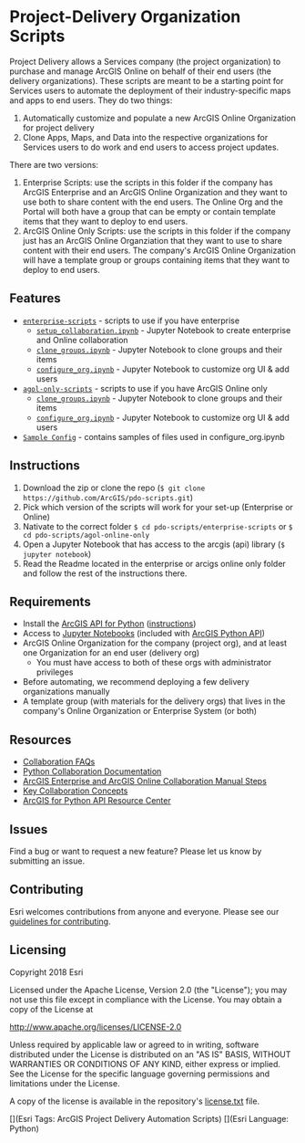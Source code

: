 # Project-Delivery Organization Scripts

Project Delivery allows a Services company (the project organization) to purchase and manage ArcGIS Online on behalf of their end users (the delivery organizations). These scripts are meant to be a starting point for Services users to automate the deployment of their industry-specific maps and apps to end users. They do two things:
1. Automatically customize and populate a new ArcGIS Online Organization for project delivery
2. Clone Apps, Maps, and Data into the respective organizations for Services users to do work and end users to access project updates.


There are two versions:
1. Enterprise Scripts: use the scripts in this folder if the company has ArcGIS Enterprise and an ArcGIS Online Organization and they want to use both to share content with the end users. The Online Org and the Portal will both have a group that can be empty or contain template items that they want to deploy to end users.
2. ArcGIS Online Only Scripts: use the scripts in this folder if the company just has an ArcGIS Online Organziation that they want to use to share content with their end users. The company's ArcGIS Online Organization will have a template group or groups containing items that they want to deploy to end users.


## Features
* [`enterprise-scripts`](/enterprise-scipts) - scripts to use if you have enterprise
    * [`setup_collaboration.ipynb`](/enterprise-scripts/setup_collaboration.ipynb) - Jupyter Notebook to create enterprise and Online collaboration
    * [`clone_groups.ipynb`](/enterprise-scripts/clone_groups.ipynb) - Jupyter Notebook to clone groups and their items
    * [`configure_org.ipynb`](/enterprise-scripts/configure_org.ipynb) - Jupyter Notebook to customize org UI & add users
* [`agol-only-scripts`](/agol-only-scripts) - scripts to use if you have ArcGIS Online only
    * [`clone_groups.ipynb`](/agol-only-scripts/clone_groups.ipynb) - Jupyter Notebook to clone groups and their items
    * [`configure_org.ipynb`](/agol-only-scripts/configure_org.ipynb) - Jupyter Notebook to customize org UI & add users
* [`Sample Config`](/Sample_Config) - contains samples of files used in configure_org.ipynb

## Instructions

1. Download the zip or clone the repo (`$ git clone https://github.com/ArcGIS/pdo-scripts.git`)
2. Pick which version of the scripts will work for your set-up (Enterprise or Online)
3. Nativate to the correct folder `$ cd pdo-scripts/enterprise-scripts` or `$ cd pdo-scripts/agol-online-only`
4. Open a Jupyter Notebook that has access to the arcgis (api) library (`$ jupyter notebook`)
5. Read the Readme located in the enterprise or arcigs online only folder and follow the rest of the instructions there.


## Requirements

* Install the [ArcGIS API for Python](https://developers.arcgis.com/python/) ([instructions](https://developers.arcgis.com/python/guide/install-and-set-up/))
* Access to [Jupyter Notebooks](http://jupyter.org/) (included with [ArcGIS Python API](https://developers.arcgis.com/python/guide/install-and-set-up/#Test-your-install-with-jupyter-notebook))
* ArcGIS Online Organization for the company (project org), and at least one Organization for an end user (delivery org)
    - You must have access to both of these orgs with administrator privileges
* Before automating, we recommend deploying a few delivery organizations manually
* A template group (with materials for the delivery orgs) that lives in the company's Online Organization or Enterprise System (or both)

## Resources

* [Collaboration FAQs](https://enterprise.arcgis.com/en/portal/latest/administer/windows/common-questions-for-distributed-collaboration.htm)
* [Python Collaboration Documentation](https://developers.arcgis.com/python/guide/building-distributed-gis-through-collaborations/#Shortcut-to-establish-collaborations-in-a-single-step)
* [ArcGIS Enterprise and ArcGIS Online Collaboration Manual Steps](https://enterprise.arcgis.com/en/portal/latest/administer/windows/set-up-an-arcgis-enterprise-and-arcgis-online-collaboration.htm)
* [Key Collaboration Concepts](https://enterprise.arcgis.com/en/portal/latest/administer/windows/key-concepts.htm)
* [ArcGIS for Python API Resource Center](https://community.esri.com/groups/arcgis-python-api/)

## Issues

Find a bug or want to request a new feature?  Please let us know by submitting an issue.

## Contributing

Esri welcomes contributions from anyone and everyone. Please see our [guidelines for contributing](https://github.com/esri/contributing).

## Licensing
Copyright 2018 Esri

Licensed under the Apache License, Version 2.0 (the "License");
you may not use this file except in compliance with the License.
You may obtain a copy of the License at

   http://www.apache.org/licenses/LICENSE-2.0

Unless required by applicable law or agreed to in writing, software
distributed under the License is distributed on an "AS IS" BASIS,
WITHOUT WARRANTIES OR CONDITIONS OF ANY KIND, either express or implied.
See the License for the specific language governing permissions and
limitations under the License.

A copy of the license is available in the repository's [license.txt]( https://raw.github.com/Esri/aec-scripts/master/license.txt) file.

[](Esri Tags: ArcGIS Project Delivery Automation Scripts)
[](Esri Language: Python)​
